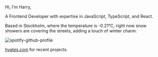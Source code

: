 Hi, I'm Harry,

A Frontend Developer with expertise in JavaScript, TypeScript, and React.

<!-- WEATHER_START -->
Based in Stockholm, where the temperature is -0.21°C, right now snow showers are covering the streets, adding a touch of winter charm.
<!-- WEATHER_END -->

<p align="left">
  <a>
    <img src="https://spotify-github-profile.vercel.app/api/view?uid=bigbello&cover_image=true&theme=natemoo-re&show_offline=true&background_color=121212&interchange=false&bar_color=53b14f&bar_color_cover=false" alt="spotify-github-profile">
  </a>
</p>

[hyates.com](http://hyates.com) for recent projects.




